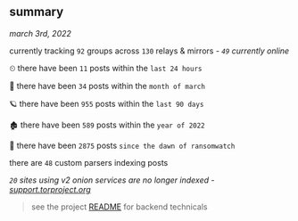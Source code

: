 
## summary
_march 3rd, 2022_

currently tracking `92` groups across `130` relays & mirrors - _`49` currently online_

⏲ there have been `11` posts within the `last 24 hours`

🦈 there have been `34` posts within the `month of march`

🪐 there have been `955` posts within the `last 90 days`

🏚 there have been `589` posts within the `year of 2022`

🦕 there have been `2875` posts `since the dawn of ransomwatch`

there are `48` custom parsers indexing posts

_`20` sites using v2 onion services are no longer indexed - [support.torproject.org](https://support.torproject.org/onionservices/v2-deprecation/)_

> see the project [README](https://github.com/thetanz/ransomwatch#ransomwatch--) for backend technicals
